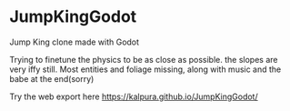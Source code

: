 # JumpKingGodot
Jump King clone made with Godot

Trying to finetune the physics to be as close as possible. the slopes are very iffy still.
Most entities and foliage missing, along with music and the babe at the end(sorry)

Try the web export here https://kalpura.github.io/JumpKingGodot/
